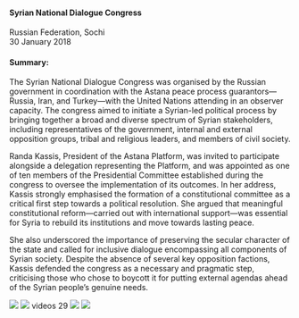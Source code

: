<h4>Syrian National Dialogue Congress </h4>

Russian Federation, Sochi <br>
30 January 2018

<h4>Summary:</h4>

The Syrian National Dialogue Congress was organised by the Russian government in coordination with the Astana peace process guarantors—Russia, Iran, and Turkey—with the United Nations attending in an observer capacity. The congress aimed to initiate a Syrian-led political process by bringing together a broad and diverse spectrum of Syrian stakeholders, including representatives of the government, internal and external opposition groups, tribal and religious leaders, and members of civil society.

Randa Kassis, President of the Astana Platform, was invited to participate alongside a delegation representing the Platform, and was appointed as one of ten members of the Presidential Committee established during the congress to oversee the implementation of its outcomes. In her address, Kassis strongly emphasised the formation of a constitutional committee as a critical first step towards a political resolution. She argued that meaningful constitutional reform—carried out with international support—was essential for Syria to rebuild its institutions and move towards lasting peace.

She also underscored the importance of preserving the secular character of the state and called for inclusive dialogue encompassing all components of Syrian society. Despite the absence of several key opposition factions, Kassis defended the congress as a necessary and pragmatic step, criticising those who chose to boycott it for putting external agendas ahead of the Syrian people’s genuine needs.

![](26.jpg)
![](27.jpg)
videos 29 
![](28.JPG)
![](30.JPG)
<p></p>
